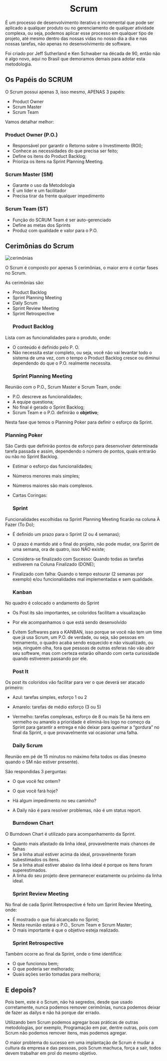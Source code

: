 

 # <center> Scrum </center>

É um processo de desenvolvimento iterativo e incremental que pode ser aplicado a qualquer produto ou no gerenciamento de qualquer atividade complexa, ou seja, podemos aplicar esse processo em qualquer tipo de projeto, até mesmo dentro das nossas vidas no nosso dia a dia e nas nossas tarefas, não apenas no desenvolvimento de software.

Foi criado por Jeff Sutherland e Ken Schwaber na década de 90, então não é algo novo, aqui no Brasil que demoramos demais para adotar esta metodologia.

## Os Papéis do SCRUM

O Scrum possui apenas 3, isso mesmo, APENAS 3 papéis:

*  Product Owner
* Scrum Master
* Scrum Team

Vamos detalhar melhor:

### Product Owner (P.O.)
* Responsável por garantir o Retorno sobre o Investimento (ROI);
* Conhece as necessidades do que precisa ser feito;
* Define os itens do Product Backlog;
* Prioriza os itens na Sprint Planning Meeting.
### Scrum Master (SM)
* Garante o uso da Metodologia
* É um líder e um facilitador
* Precisa tirar da frente qualquer impedimento
### Scrum Team (ST)
* Função do SCRUM Team é ser auto-gerenciado
* Define as metas dos Sprints
* Produz com qualidade e valor para o P.O.

## Cerimônias do Scrum
![cerimônias](https://i2.wp.com/blog.sciensa.com/wp-content/uploads/2017/08/ciclo-scrum.png?w=630)

O Scrum é composto por apenas 5 cerimônias, o maior erro é cortar fases no Scrum.

As cerimônias são:

* Product Backlog
* Sprint Planning Meeting
* Daily Scrum
* Sprint Review Meeting
* Sprint Retrospective
   ### Product Backlog

Lista com as funcionalidades para o produto, onde:

* O conteúdo é definido pelo P. O.
* Não necessita estar completo, ou seja, você não vai levantar todo o sistema de uma vez, com o tempo o Product Backlog cresce ou diminui dependendo do que o P.O. realmente necessita.
   ### Sprint Planning Meeting

Reunião com o P.O., Scrum Master e Scrum Team, onde:

* P.O. descreve as funcionalidades;
* A equipe questiona;
* No final é gerado o Sprint Backlog;
* Scrum Team e o P.O. definirão o **objetivo**;

Nesta fase que temos o Planning Poker para definir o esforço da Sprint.
  ### Planning Poker

São Cards que definirão pontos de esforço para desenvolver determinada tarefa passada e assim, dependendo o número de pontos, quais entrarão ou não no Sprint Backlog.

* Estimar o esforço das funcionalidades;
* Números menores mais simples;
* Números maiores são mais complexos.
* Cartas Coringas:

  ### Sprint
Funcionalidades escolhidas na Sprint Planning Meeting ficarão na coluna À Fazer (To Do);
* É definido um prazo para o Sprint (2 ou 4 semanas);
* O prazo é mantido até o final do projeto, não pode mudar, ora Sprint de uma semana, ora de quatro, isso NÃO existe;
* Considera-se finalizado com Sucesso: Quando todas as tarefas estiverem na Coluna Finalizado (DONE);
* Finalizado com falha: Quando o tempo estourar (2 semanas por exemplo) e/ou funcionalidades mal implementadas e sem qualidade.

  ### Kanban
No quadro é colocado o andamento do Sprint

* Os Post its são importantes, se coloridos facilitam a visualização
* Por ele acompanhamos o que está sendo desenvolvido
* Evitem Softwares para o KANBAN, isso porque se você não tem um time que já usa Scrum, um P.O. de verdade, ou seja, são pessoas em treinamento, o quadro acaba sendo esquecido e não visualizado, ou seja, ninguém olha, fora que pessoas de outras esferas não vão abrir seu software, mas com certeza estarão olhando com certa curiosidade quando estiverem passando por ele.

  ### Post It
Os post its coloridos vão facilitar para ver o que deverá ser atacado primeiro:

* Azul: tarefas simples, esforço 1 ou 2
* Amarelo: tarefas de médio esforço (3 ou 5)
* Vermelho: tarefas complexas, esforço de 8 ou mais
Se há itens em vermelho ou amarelo a prioridade é eliminá-los logo no começo da Sprint para garantir a entrega e não deixar para queimar a “gordura” no final da Sprint, o que provavelmente vai ocasionar uma falha.

   ### Daily Scrum
Reunião em pé de 15 minutos no máximo feita todos os dias (mesmo quando o SM não estiver presente).

São respondidas 3 perguntas:

* O que você fez ontem?
* O que você fará hoje?
* Há algum impedimento no seu caminho?

* A Daily não é para resolver problemas, não é um status report.

   ### Burndown Chart
O Burndown Chart é utilizado para acompanhamento da Sprint.

* Quanto mais afastado da linha ideal, provavelmente mais chances de falhas
* Se a linha atual estiver acima da ideal, provavelmente foram subestimados os itens.
* Se a linha atual estiver abaixo da linha ideal é porque os itens foram superestimados.
* A linha do seu projeto deve permanecer exatamente ou próximo da linha ideal.
  ### Sprint Review Meeting
No final de cada Sprint Retrospective é feito um Sprint Review Meeting, onde:

* É mostrado o que foi alcançado no Sprint;
* Nesta reunião estará o P.O., Scrum Team e Scrum Master;
* O mais importante é que o objetivo esteja realizado.
  ### Sprint Retrospective
Também ocorre ao final da Sprint, onde o time identifica:

* O que funcionou bem;
* O que poderia ser melhorado;
* Quais ações serão tomadas para melhoria;

## E depois?
Pois bem, este é o Scrum, não há segredos, desde que usado corretamente, nunca podemos remover cerimônias, nunca podemos deixar de fazer as dailys e não há porque dar errado.

Utilizando bem Scrum podemos agregar boas práticas de outras metodologias, por exemplo, Programação em par, dentre outras, pois com Scrum não podemos remover itens, mas podemos agregar.

O maior problema do sucesso em uma implantação de Scrum é mudar a cultura da empresa e das pessoas, pois Scrum machuca, força a sair, todos devem trabalhar em prol do mesmo objetivo.